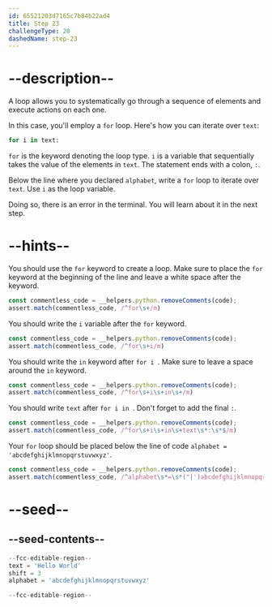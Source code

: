 ```yaml
---
id: 65521203d7165c7b84b22ad4
title: Step 23
challengeType: 20
dashedName: step-23
---
```


# --description--

A loop allows you to systematically go through a sequence of elements and execute actions on each one.

In this case, you'll employ a `for` loop. Here's how you can iterate over `text`:

```py
for i in text:
```

`for` is the keyword denoting the loop type. `i` is a variable that sequentially takes the value of the elements in `text`. The statement ends with a colon, `:`.

Below the line where you declared `alphabet`, write a `for` loop to iterate over `text`. Use `i` as the loop variable.

Doing so, there is an error in the terminal. You will learn about it in the next step.

# --hints--

You should use the `for` keyword to create a loop. Make sure to place the `for` keyword at the beginning of the line and leave a white space after the keyword.

```js
const commentless_code = __helpers.python.removeComments(code);
assert.match(commentless_code, /^for\s+/m)
```

You should write the `i` variable after the `for` keyword.

```js
const commentless_code = __helpers.python.removeComments(code);
assert.match(commentless_code, /^for\s+i/m)
```

You should write the `in` keyword after `for i `. Make sure to leave a space around the `in` keyword.

```js
const commentless_code = __helpers.python.removeComments(code);
assert.match(commentless_code, /^for\s+i\s+in\s+/m)
```

You should write `text` after `for i in `. Don't forget to add the final `:`.

```js
const commentless_code = __helpers.python.removeComments(code);
assert.match(commentless_code, /^for\s+i\s+in\s+text\s*:\s*$/m)
```

Your `for` loop should be placed below the line of code `alphabet = 'abcdefghijklmnopqrstuvwxyz'`.

```js
const commentless_code = __helpers.python.removeComments(code);
assert.match(commentless_code, /^alphabet\s*=\s*("|')abcdefghijklmnopqrstuvwxyz\1\s*^for\s+i\s+in\s+text\s*:\s*$/m)
```

# --seed--

## --seed-contents--

```py
--fcc-editable-region--
text = 'Hello World'
shift = 3
alphabet = 'abcdefghijklmnopqrstuvwxyz'

--fcc-editable-region--
```
